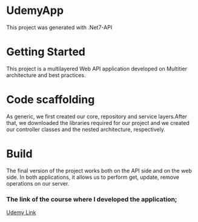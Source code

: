 # UdemyApp
This project was generated with .Net7-API

# Getting Started

This project is a multilayered Web API application developed on Multitier architecture and best practices.

# Code scaffolding

As generic, we first created our core, repository and service layers.After that, we downloaded the libraries required for our project and we created our controller classes and the nested architecture, respectively.

# Build
The final version of the project works both on the API side and on the web side. In both applications, it allows us to perform get, update, remove operations on our server.



### The link of the course where I developed the application;
[Udemy Link](https://www.udemy.com/course/asp-net-core-api-web-cok-katmanli-mimari-api-best-practices/)
